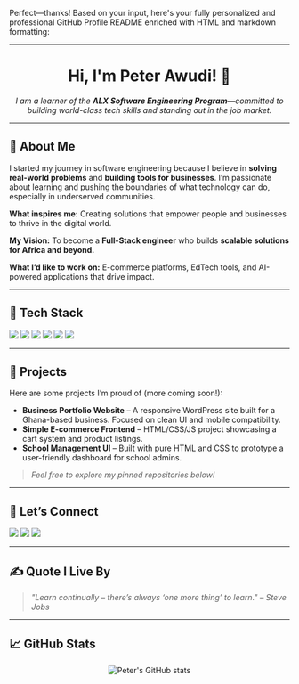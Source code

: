 Perfect—thanks! Based on your input, here's your fully personalized and professional GitHub Profile README enriched with HTML and markdown formatting:


---

<!-- Personalized GitHub Profile README -->

<h1 align="center">Hi, I'm Peter Awudi! 👋</h1>

<p align="center">
  <em>
    I am a learner of the <strong>ALX Software Engineering Program</strong>—committed to building world-class tech skills and standing out in the job market.
  </em>
</p>

---

## 🚀 About Me

<p>
I started my journey in software engineering because I believe in <strong>solving real-world problems</strong> and <strong>building tools for businesses</strong>. I’m passionate about learning and pushing the boundaries of what technology can do, especially in underserved communities.
</p>

<p>
<b>What inspires me:</b> Creating solutions that empower people and businesses to thrive in the digital world.
</p>

<p>
<b>My Vision:</b> To become a <strong>Full-Stack engineer</strong> who builds <strong>scalable solutions for Africa and beyond.</strong>
</p>

<p>
<b>What I’d like to work on:</b> E-commerce platforms, EdTech tools, and AI-powered applications that drive impact.
</p>

---

## 🧰 Tech Stack

<p>
  <img src="https://img.shields.io/badge/HTML-E34F26?style=flat&logo=html5&logoColor=white"/>
  <img src="https://img.shields.io/badge/CSS-1572B6?style=flat&logo=css3&logoColor=white"/>
  <img src="https://img.shields.io/badge/JavaScript-F7DF1E?style=flat&logo=javascript&logoColor=black"/>
  <img src="https://img.shields.io/badge/WordPress-21759B?style=flat&logo=wordpress&logoColor=white"/>
  <img src="https://img.shields.io/badge/Git-F05032?style=flat&logo=git&logoColor=white"/>
  <img src="https://img.shields.io/badge/GitHub-181717?style=flat&logo=github&logoColor=white"/>
</p>

---

## 📌 Projects

Here are some projects I’m proud of (more coming soon!):

- **Business Portfolio Website** – A responsive WordPress site built for a Ghana-based business. Focused on clean UI and mobile compatibility.
- **Simple E-commerce Frontend** – HTML/CSS/JS project showcasing a cart system and product listings.
- **School Management UI** – Built with pure HTML and CSS to prototype a user-friendly dashboard for school admins.

> *Feel free to explore my pinned repositories below!*

---

## 💬 Let’s Connect

<p>
  <a href="mailto:awudipeter20@gmail.com"><img src="https://img.shields.io/badge/Email-D14836?style=flat&logo=gmail&logoColor=white"/></a>
  <a href="https://twitter.com/Detail_gh"><img src="https://img.shields.io/badge/Twitter-1DA1F2?style=flat&logo=twitter&logoColor=white"/></a>
  <a href="https://www.linkedin.com/in/peter-awudi-368b6b11b"><img src="https://img.shields.io/badge/LinkedIn-0077B5?style=flat&logo=linkedin&logoColor=white"/></a>
</p>

---

## ✍️ Quote I Live By

> *"Learn continually – there’s always ‘one more thing’ to learn." – Steve Jobs*

---

## 📈 GitHub Stats

<p align="center">
  <img src="https://github-readme-stats.vercel.app/api?username=awudipeter20&show_icons=true&theme=github_dark" alt="Peter's GitHub stats"/>
</p>
